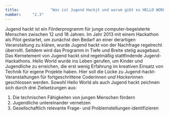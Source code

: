 ```yaml
---
title: 				"Was ist Jugend Hackjt und warum gibt es HELLO WORLD?"
number: 	"2.3"
---  
```


Jugend hackt ist ein Förderprogramm für junge computer-begeisterte Menschen zwischen 12 und 18 Jahren. Im Jahr 2013 mit einem Hackathon als Pilot gestartet, um zunächst den Bedarf an einer derartigen Veranstaltung zu klären, wurde Jugend hackt von der Nachfrage regelrecht überrollt. Seitdem wird das Programm in Tiefe und Breite stetig ausgebaut. Das Kernelement von Jugend hackt sind regelmäßig stattfindende Jugend-Hackathons.
Hello World wurde ins Leben gerufen, um Kinder und Jugendliche zu erreichen, die erst wenig Erfahrung im kreativen Einsatz von Technik für eigene Projekte haben. Hier soll die Lücke zu Jugend-hackt-Veranstaltungen für fortgeschrittene Coder*innen und Hacker*innen geschlossen werden.
Sowohl Hello World als auch Jugend hackt zeichnen sich durch drei Zielsetzungen aus:


 1. Die technischen Fähigkeiten von jungen Menschen fördern
 2. Jugendliche untereinander vernetzen 
 3. Gesellschaftlich relevante Frage- und
Problemstellungen identifizieren
